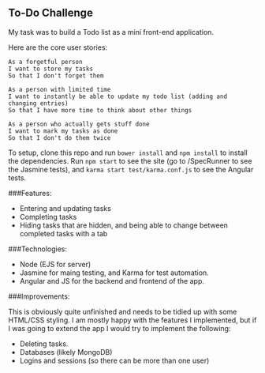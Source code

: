 ## To-Do Challenge

My task was to build a Todo list as a mini front-end application.

Here are the core user stories:

```
As a forgetful person
I want to store my tasks
So that I don't forget them

As a person with limited time
I want to instantly be able to update my todo list (adding and changing entries)
So that I have more time to think about other things

As a person who actually gets stuff done
I want to mark my tasks as done
So that I don't do them twice
```

To setup, clone this repo and run `bower install` and `npm install` to install the dependencies. Run `npm start` to see the site (go to /SpecRunner to see the Jasmine tests), and `karma start test/karma.conf.js` to see the Angular tests.

###Features:
  * Entering and updating tasks
  * Completing tasks
  * Hiding tasks that are hidden, and being able to change between completed tasks with a tab
  
###Technologies:
  * Node (EJS for server)
  * Jasmine for maing testing, and Karma for test automation.
  * Angular and JS for the backend and frontend of the app.
  
###Improvements:

This is obviously quite unfinished and needs to be tidied up with some HTML/CSS styling. I am mostly happy with the features I implemented, but if I was going to extend the app I would try to implement the following:
  * Deleting tasks.
  * Databases (likely MongoDB)
  * Logins and sessions (so there can be more than one user)
